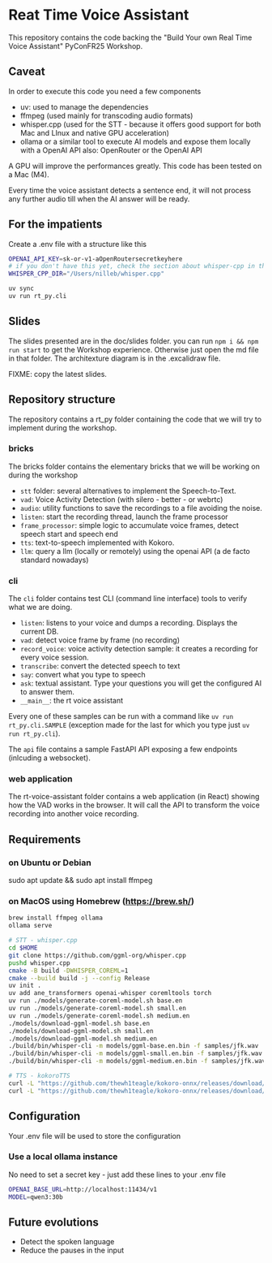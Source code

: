 # Reat Time Voice Assistant

This repository contains the code backing the "Build Your own Real Time Voice Assistant" PyConFR25 Workshop.

## Caveat

In order to execute this code you need a few components

- uv: used to manage the dependencies
- ffmpeg (used mainly for transcoding audio formats)
- whisper.cpp (used for the STT - because it offers good support for both Mac and LInux and native GPU acceleration)
- ollama or a similar tool to execute AI models and expose them locally with a OpenAI API
    also: OpenRouter or the OpenAI API

A GPU will improve the performances greatly.
This code has been tested on a Mac (M4).

Every time the voice assistant detects a sentence end, it will not process any further audio till when the AI answer will be ready.

## For the impatients

Create a .env file with a structure like this

```sh
OPENAI_API_KEY=sk-or-v1-aOpenRoutersecretkeyhere
# if you don't have this yet, check the section about whisper-cpp in the follow.
WHISPER_CPP_DIR="/Users/nilleb/whisper.cpp"
```

```sh
uv sync
uv run rt_py.cli
```

## Slides

The slides presented are in the doc/slides folder. you can run `npm i && npm run start` to get the Workshop experience. Otherwise just open the md file in that folder. The architexture diagram is in the .excalidraw file.

FIXME: copy the latest slides.

## Repository structure

The repository contains a rt_py folder containing the code that we will try to implement during the workshop.

### bricks

The bricks folder contains the elementary bricks that we will be working on during the workshop

- `stt` folder: several alternatives to implement the Speech-to-Text.
- `vad`: Voice Activity Detection (with silero - better - or webrtc)
- `audio`: utility functions to save the recordings to a file avoiding the noise.
- `listen`: start the recording thread, launch the frame processor
- `frame_processor`: simple logic to accumulate voice frames, detect speech start and speech end
- `tts`: text-to-speech implemented with Kokoro.
- `llm`: query a llm (locally or remotely) using the openai API (a de facto standard nowadays)

### cli

The `cli` folder contains test CLI (command line interface) tools to verify what we are doing.

- `listen`: listens to your voice and dumps a recording. Displays the current DB.
- `vad`: detect voice frame by frame (no recording)
- `record_voice`: voice activity detection sample: it creates a recording for every voice session.
- `transcribe`: convert the detected speech to text
- `say`: convert what you type to speech
- `ask`: textual assistant. Type your questions you will get the configured AI to answer them.
- `__main__`: the rt voice assistant

Every one of these samples can be run with a command like `uv run rt_py.cli.SAMPLE` (exception made for the last for which you type just `uv run rt_py.cli`).

The `api` file contains a sample FastAPI API exposing a few endpoints (inlcuding a websocket).

### web application

The rt-voice-assistant folder contains a web application (in React) showing how the VAD works in the browser. It will call the API to transform the voice recording into another voice recording.

## Requirements

### on Ubuntu or Debian

sudo apt update && sudo apt install ffmpeg

### on MacOS using Homebrew (https://brew.sh/)

```sh
brew install ffmpeg ollama
ollama serve

# STT - whisper.cpp
cd $HOME
git clone https://github.com/ggml-org/whisper.cpp
pushd whisper.cpp
cmake -B build -DWHISPER_COREML=1
cmake --build build -j --config Release
uv init .
uv add ane_transformers openai-whisper coremltools torch
uv run ./models/generate-coreml-model.sh base.en
uv run ./models/generate-coreml-model.sh small.en
uv run ./models/generate-coreml-model.sh medium.en
./models/download-ggml-model.sh base.en
./models/download-ggml-model.sh small.en
./models/download-ggml-model.sh medium.en
./build/bin/whisper-cli -m models/ggml-base.en.bin -f samples/jfk.wav
./build/bin/whisper-cli -m models/ggml-small.en.bin -f samples/jfk.wav
./build/bin/whisper-cli -m models/ggml-medium.en.bin -f samples/jfk.wav

# TTS - kokoroTTS
curl -L "https://github.com/thewh1teagle/kokoro-onnx/releases/download/model-files-v1.0/kokoro-v1.0.onnx" -o kokoro-v1.0.onnx
curl -L "https://github.com/thewh1teagle/kokoro-onnx/releases/download/model-files-v1.0/voices-v1.0.bin" -o voices-v1.0.bin
```

## Configuration

Your .env file will be used to store the configuration

### Use a local ollama instance

No need to set a secret key - just add these lines to your .env file

```sh
OPENAI_BASE_URL=http://localhost:11434/v1
MODEL=qwen3:30b
```

## Future evolutions

- Detect the spoken language
- Reduce the pauses in the input
